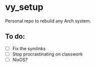 # vy_setup
Personal repo to rebuild any Arch system.

## To do:
- [ ] Fix the symlinks
- [ ] Stop procrastinating on classwork
- [ ] NixOS?
